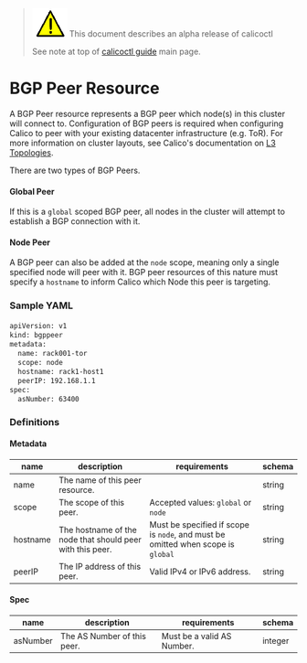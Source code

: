 > ![warning](../../images/warning.png) This document describes an alpha release of calicoctl
>
> See note at top of [calicoctl guide](../../README.md) main page.

# BGP Peer Resource
A BGP Peer resource represents a BGP peer which node(s) in this cluster will connect to. Configuration of BGP peers is required when configuring Calico to peer with your existing datacenter infrastructure (e.g. ToR). For more information on cluster layouts, see Calico's documentation on [L3 Topologies](http://docs.projectcalico.org/en/latest/l3-interconnectFabric.html).

There are two types of BGP Peers.

#### Global Peer
If this is a `global` scoped BGP peer, all nodes in the cluster will attempt to establish a BGP connection with it.

#### Node Peer
A BGP peer can also be added at the `node` scope, meaning only a single specified node will peer with it. BGP peer resources of this nature must specify a `hostname` to inform Calico which Node this peer is targeting.


### Sample YAML
```
apiVersion: v1
kind: bgppeer
metadata:
  name: rack001-tor
  scope: node
  hostname: rack1-host1
  peerIP: 192.168.1.1
spec:
  asNumber: 63400
```

### Definitions
#### Metadata
| name     | description                                               | requirements                                                                     | schema |
|----------|-----------------------------------------------------------|----------------------------------------------------------------------------------|--------|
| name     | The name of this peer resource.                           |                                                                                  | string |
| scope    | The scope of this peer.                                   | Accepted values: `global` or `node`                                              | string |
| hostname | The hostname of the node that should peer with this peer. | Must be specified if scope is `node`, and must be omitted when scope is `global` | string |
| peerIP   | The IP address of this peer.                              | Valid IPv4 or IPv6 address.                                                      | string |

#### Spec
| name     | description                 | requirements               | schema  |
|----------|-----------------------------|----------------------------|---------|
| asNumber | The AS Number of this peer. | Must be a valid AS Number. | integer |
